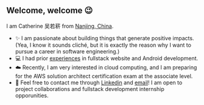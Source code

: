 ## Welcome, welcome 😉
I am Catherine 吴若菥 from [Nanjing, China](https://www.google.com/maps/place/%E4%B8%AD%E5%9B%BD%E6%B1%9F%E8%8B%8F%E7%9C%81%E5%8D%97%E4%BA%AC%E5%B8%82/@17.5126382,77.2950694,3z/data=!4m5!3m4!1s0x35b58c9b668dcd83:0x8ffbb60b79df1b06!8m2!3d32.0583799!4d118.79647).
- ✨ I am passionate about building things that generate positive impacts. (Yea, I know it sounds cliché, but it is exactly the reason why I want to pursue a career in software engineering.)
- 💻 I had prior [experiences](https://github.com/catherineruoxiwu/catherineruoxiwu/blob/main/Ruoxi_Wu_Resume_20220920.pdf) in fullstack website and Android development.
- ☁️ Recently, I am very interested in cloud computing, and I am preparing for the AWS solution architect certification exam at the associate level.
- 📲 Feel free to contact me through [Linkedin](https://www.linkedin.com/in/ruoxi-catherine-w-7b46ab183/) and [email](mailto:ruoxi.wu@uwaterloo.ca)! I am open to project collaborations and fullstack development internship opporunities.
